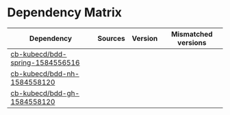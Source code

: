 # Dependency Matrix

Dependency | Sources | Version | Mismatched versions
---------- | ------- | ------- | -------------------
[cb-kubecd/bdd-spring-1584556516](https://github.com/cb-kubecd/bdd-spring-1584556516.git) |  | []() | 
[cb-kubecd/bdd-nh-1584558120](https://github.com/cb-kubecd/bdd-nh-1584558120.git) |  | []() | 
[cb-kubecd/bdd-gh-1584558120](https://github.com/cb-kubecd/bdd-gh-1584558120.git) |  | []() | 
